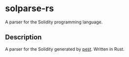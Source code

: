 # solparse-rs
A parser for the Solidity programming language.
 
## Description
A parser for the Solidity generated by [pest](https://github.com/pest-parser/pest). Written in Rust.
